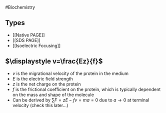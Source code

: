 #Biochemistry 
## Types
* [[Native PAGE]]
* [[SDS PAGE]]
* [[Isoelectric Focusing]]
## $\displaystyle v=\frac{Ez}{f}$
* $\displaystyle v$ is the migrational velocity of the protein in the medium
* $\displaystyle E$ is the electric field strength
* $\displaystyle z$ is the net charge on the protein
* $\displaystyle f$ is the frictional coefficient on the protein, which is typically dependent on the mass and shape of the molecule
* Can be derived by $\displaystyle \sum F=zE-fv=ma=0$ due to $\displaystyle a\rightarrow0$ at terminal velocity (check this later...)